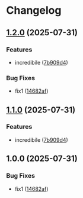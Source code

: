 # Changelog

## [1.2.0](https://github.com/fabiomnk/release-please-test/compare/package-v1.1.0...package-v1.2.0) (2025-07-31)


### Features

* incredibile ([7b909d4](https://github.com/fabiomnk/release-please-test/commit/7b909d4779c988a1e228408d7461c45d600b0f25))


### Bug Fixes

* fix1 ([14682af](https://github.com/fabiomnk/release-please-test/commit/14682afa973bb863fd019389abbafd5200382df5))

## [1.1.0](https://github.com/fabiomnk/release-please-test/compare/package-v1.0.0...package-v1.1.0) (2025-07-31)


### Features

* incredibile ([7b909d4](https://github.com/fabiomnk/release-please-test/commit/7b909d4779c988a1e228408d7461c45d600b0f25))

## 1.0.0 (2025-07-31)


### Bug Fixes

* fix1 ([14682af](https://github.com/fabiomnk/release-please-test/commit/14682afa973bb863fd019389abbafd5200382df5))
